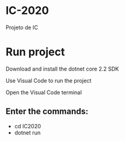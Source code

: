 # IC-2020
Projeto de IC

# Run project

Download and install the dotnet core 2.2 SDK

Use Visual Code to run the project

Open the Visual Code terminal

## Enter the commands:
  - cd IC2020
  - dotnet run

